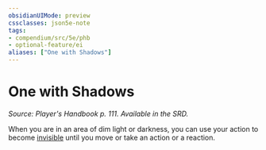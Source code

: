 ```yaml
---
obsidianUIMode: preview
cssclasses: json5e-note
tags:
- compendium/src/5e/phb
- optional-feature/ei
aliases: ["One with Shadows"]
---
```

# One with Shadows
*Source: Player's Handbook p. 111. Available in the SRD.* 

When you are in an area of dim light or darkness, you can use your action to become [invisible](../../5e-rules/conditions.md##invisible) until you move or take an action or a reaction.